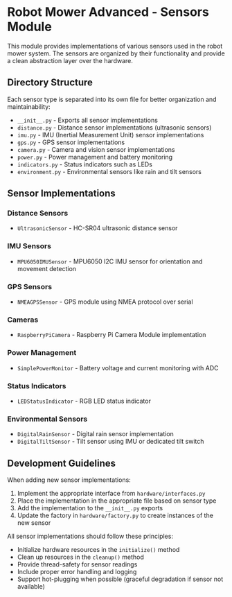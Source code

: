 # Robot Mower Advanced - Sensors Module

This module provides implementations of various sensors used in the robot mower system. The sensors are organized by their functionality and provide a clean abstraction layer over the hardware.

## Directory Structure

Each sensor type is separated into its own file for better organization and maintainability:

- `__init__.py` - Exports all sensor implementations
- `distance.py` - Distance sensor implementations (ultrasonic sensors)
- `imu.py` - IMU (Inertial Measurement Unit) sensor implementations
- `gps.py` - GPS sensor implementations
- `camera.py` - Camera and vision sensor implementations
- `power.py` - Power management and battery monitoring
- `indicators.py` - Status indicators such as LEDs
- `environment.py` - Environmental sensors like rain and tilt sensors

## Sensor Implementations

### Distance Sensors
- `UltrasonicSensor` - HC-SR04 ultrasonic distance sensor

### IMU Sensors
- `MPU6050IMUSensor` - MPU6050 I2C IMU sensor for orientation and movement detection

### GPS Sensors
- `NMEAGPSSensor` - GPS module using NMEA protocol over serial

### Cameras
- `RaspberryPiCamera` - Raspberry Pi Camera Module implementation

### Power Management
- `SimplePowerMonitor` - Battery voltage and current monitoring with ADC

### Status Indicators
- `LEDStatusIndicator` - RGB LED status indicator

### Environmental Sensors
- `DigitalRainSensor` - Digital rain sensor implementation
- `DigitalTiltSensor` - Tilt sensor using IMU or dedicated tilt switch

## Development Guidelines

When adding new sensor implementations:

1. Implement the appropriate interface from `hardware/interfaces.py`
2. Place the implementation in the appropriate file based on sensor type
3. Add the implementation to the `__init__.py` exports
4. Update the factory in `hardware/factory.py` to create instances of the new sensor

All sensor implementations should follow these principles:

- Initialize hardware resources in the `initialize()` method
- Clean up resources in the `cleanup()` method
- Provide thread-safety for sensor readings
- Include proper error handling and logging
- Support hot-plugging when possible (graceful degradation if sensor not available)
